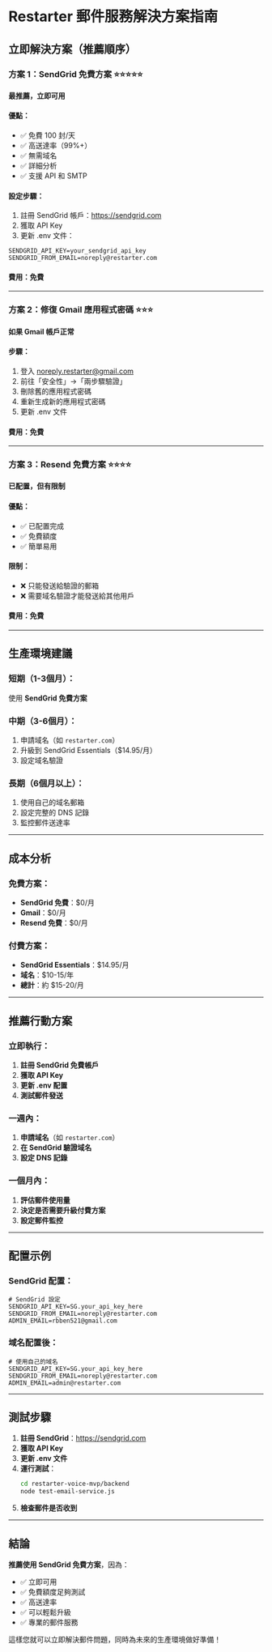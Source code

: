 # Restarter 郵件服務解決方案指南

## 立即解決方案（推薦順序）

### 方案 1：SendGrid 免費方案 ⭐⭐⭐⭐⭐
**最推薦，立即可用**

#### 優點：
- ✅ 免費 100 封/天
- ✅ 高送達率（99%+）
- ✅ 無需域名
- ✅ 詳細分析
- ✅ 支援 API 和 SMTP

#### 設定步驟：
1. 註冊 SendGrid 帳戶：https://sendgrid.com
2. 獲取 API Key
3. 更新 .env 文件：
```env
SENDGRID_API_KEY=your_sendgrid_api_key
SENDGRID_FROM_EMAIL=noreply@restarter.com
```

#### 費用：免費

---

### 方案 2：修復 Gmail 應用程式密碼 ⭐⭐⭐
**如果 Gmail 帳戶正常**

#### 步驟：
1. 登入 noreply.restarter@gmail.com
2. 前往「安全性」→「兩步驟驗證」
3. 刪除舊的應用程式密碼
4. 重新生成新的應用程式密碼
5. 更新 .env 文件

#### 費用：免費

---

### 方案 3：Resend 免費方案 ⭐⭐⭐⭐
**已配置，但有限制**

#### 優點：
- ✅ 已配置完成
- ✅ 免費額度
- ✅ 簡單易用

#### 限制：
- ❌ 只能發送給驗證的郵箱
- ❌ 需要域名驗證才能發送給其他用戶

#### 費用：免費

---

## 生產環境建議

### 短期（1-3個月）：
使用 **SendGrid 免費方案**

### 中期（3-6個月）：
1. 申請域名（如 `restarter.com`）
2. 升級到 SendGrid Essentials（$14.95/月）
3. 設定域名驗證

### 長期（6個月以上）：
1. 使用自己的域名郵箱
2. 設定完整的 DNS 記錄
3. 監控郵件送達率

---

## 成本分析

### 免費方案：
- **SendGrid 免費**：$0/月
- **Gmail**：$0/月
- **Resend 免費**：$0/月

### 付費方案：
- **SendGrid Essentials**：$14.95/月
- **域名**：$10-15/年
- **總計**：約 $15-20/月

---

## 推薦行動方案

### 立即執行：
1. **註冊 SendGrid 免費帳戶**
2. **獲取 API Key**
3. **更新 .env 配置**
4. **測試郵件發送**

### 一週內：
1. **申請域名**（如 `restarter.com`）
2. **在 SendGrid 驗證域名**
3. **設定 DNS 記錄**

### 一個月內：
1. **評估郵件使用量**
2. **決定是否需要升級付費方案**
3. **設定郵件監控**

---

## 配置示例

### SendGrid 配置：
```env
# SendGrid 設定
SENDGRID_API_KEY=SG.your_api_key_here
SENDGRID_FROM_EMAIL=noreply@restarter.com
ADMIN_EMAIL=rbben521@gmail.com
```

### 域名配置後：
```env
# 使用自己的域名
SENDGRID_API_KEY=SG.your_api_key_here
SENDGRID_FROM_EMAIL=noreply@restarter.com
ADMIN_EMAIL=admin@restarter.com
```

---

## 測試步驟

1. **註冊 SendGrid**：https://sendgrid.com
2. **獲取 API Key**
3. **更新 .env 文件**
4. **運行測試**：
   ```bash
   cd restarter-voice-mvp/backend
   node test-email-service.js
   ```
5. **檢查郵件是否收到**

---

## 結論

**推薦使用 SendGrid 免費方案**，因為：
- ✅ 立即可用
- ✅ 免費額度足夠測試
- ✅ 高送達率
- ✅ 可以輕鬆升級
- ✅ 專業的郵件服務

這樣您就可以立即解決郵件問題，同時為未來的生產環境做好準備！ 